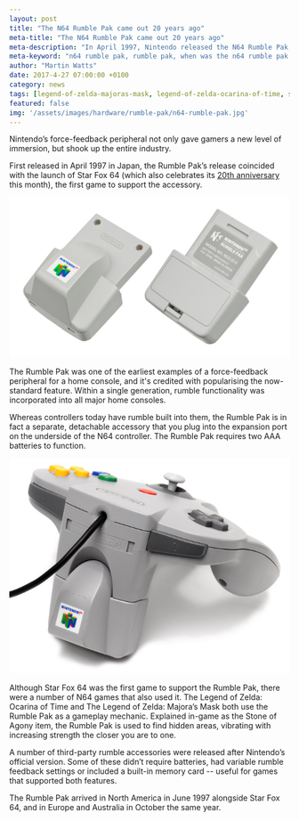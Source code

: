 ```yaml
---
layout: post
title: "The N64 Rumble Pak came out 20 years ago"
meta-title: "The N64 Rumble Pak came out 20 years ago"
meta-description: "In April 1997, Nintendo released the N64 Rumble Pak, bringing a whole new level of immersion to gaming"
meta-keyword: "n64 rumble pak, rumble pak, when was the n64 rumble pak released, n64 rumble pak release date"
author: "Martin Watts"
date: 2017-4-27 07:00:00 +0100
category: news
tags: [legend-of-zelda-majoras-mask, legend-of-zelda-ocarina-of-time, star-fox-64]
featured: false
img: '/assets/images/hardware/rumble-pak/n64-rumble-pak.jpg'
---
```

Nintendo’s force-feedback peripheral not only gave gamers a new level of immersion, but shook up the entire industry.

First released in April 1997 in Japan, the Rumble Pak’s release coincided with the launch of Star Fox 64 (which also celebrates its [20th anniversary](/news/2017/04/27/star-fox-64-is-now-20-years-old.html) this month), the first game to support the accessory.

![N64 Rumble Pak](/assets/images/hardware/rumble-pak/n64-rumble-pak.jpg)

The Rumble Pak was one of the earliest examples of a force-feedback peripheral for a home console, and it's credited with popularising the now-standard feature. Within a single generation, rumble functionality was incorporated into all major home consoles.

Whereas controllers today have rumble built into them, the Rumble Pak is in fact a separate, detachable accessory that you plug into the expansion port on the underside of the N64 controller. The Rumble Pak requires two AAA batteries to function.

![Rumble Pak inserted into N64 controller](/assets/images/hardware/rumble-pak/n64-rumble-pak-in-controller.jpg)

Although Star Fox 64 was the first game to support the Rumble Pak, there were a number of N64 games that also used it. The Legend of Zelda: Ocarina of Time and The Legend of Zelda: Majora’s Mask both use the Rumble Pak as a gameplay mechanic. Explained in-game as the Stone of Agony item, the Rumble Pak is used to find hidden areas, vibrating with increasing strength the closer you are to one.

A number of third-party rumble accessories were released after Nintendo’s official version. Some of these didn’t require batteries, had variable rumble feedback settings or included a built-in memory card -- useful for games that supported both features.

The Rumble Pak arrived in North America in June 1997 alongside Star Fox 64, and in Europe and Australia in October the same year.